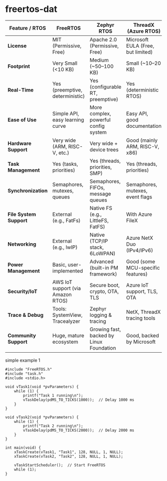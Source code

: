 
# freertos-dat

| Feature / RTOS          | FreeRTOS                          | Zephyr RTOS                              | ThreadX (Azure RTOS)               | Bare-Metal (No RTOS)           |
| ----------------------- | --------------------------------- | ---------------------------------------- | ---------------------------------- | ------------------------------ |
| **License**             | MIT (Permissive, Free)            | Apache 2.0 (Permissive, Free)            | Microsoft EULA (Free, but limited) | None                           |
| **Footprint**           | Very Small (<10 KB)               | Medium (~50–100 KB)                      | Small (~10–20 KB)                  | Very Small                     |
| **Real-Time**           | Yes (preemptive, deterministic)   | Yes (configurable RT, preemptive)        | Yes (deterministic RTOS)           | Depends on implementation      |
| **Ease of Use**         | Simple API, easy learning curve   | More complex, powerful config system     | Easy API, good documentation       | Full control but more effort   |
| **Hardware Support**    | Very wide (ARM, RISC-V, etc.)     | Very wide + device trees                 | Good (mainly ARM, RISC-V, x86)     | Manual per-device work         |
| **Task Management**     | Yes (tasks, priorities)           | Yes (threads, priorities, SMP)           | Yes (threads, priorities)          | Manual state machine           |
| **Synchronization**     | Semaphores, mutexes, queues       | Semaphores, FIFOs, message queues        | Semaphores, mutexes, event flags   | Manual implementation          |
| **File System Support** | External (e.g., FatFs)            | Native FS (e.g., LittleFS, FatFS)        | With Azure FileX                   | Manual or third-party          |
| **Networking**          | External (e.g., lwIP)             | Native (TCP/IP stack, 6LoWPAN)           | Azure NetX Duo (IPv4/IPv6)         | External, complex to integrate |
| **Power Management**    | Basic, user-implemented           | Advanced (built-in PM framework)         | Good (some MCU-specific features)  | Manual                         |
| **Security/IoT**        | AWS IoT support (via Amazon RTOS) | Secure boot, crypto, OTA, TLS            | Azure IoT support, TLS, OTA        | Manual, very limited           |
| **Trace & Debug**       | Tools: SystemView, Tracealyzer    | Zephyr logging & tracing                 | NetX, ThreadX tracing tools        | Manual logging                 |
| **Community Support**   | Huge, mature ecosystem            | Growing fast, backed by Linux Foundation | Good, backed by Microsoft          | None (solo dev)                |

simple example 1 

    #include "FreeRTOS.h"
    #include "task.h"
    #include <stdio.h>

    void vTask1(void *pvParameters) {
        while (1) {
            printf("Task 1 running\n");
            vTaskDelay(pdMS_TO_TICKS(1000));  // Delay 1000 ms
        }
    }

    void vTask2(void *pvParameters) {
        while (1) {
            printf("Task 2 running\n");
            vTaskDelay(pdMS_TO_TICKS(2000));  // Delay 2000 ms
        }
    }

    int main(void) {
        xTaskCreate(vTask1, "Task1", 128, NULL, 1, NULL);
        xTaskCreate(vTask2, "Task2", 128, NULL, 1, NULL);

        vTaskStartScheduler();  // Start FreeRTOS
        while (1);
    }